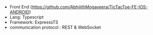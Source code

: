 * Front End (https://github.com/AbhijithMogaveera/TicTacToe-FE-IOS-ANDROID)
* Lang: Typescript
* Framework: ExpresssTS
* communication protocol : REST & WebSocket
